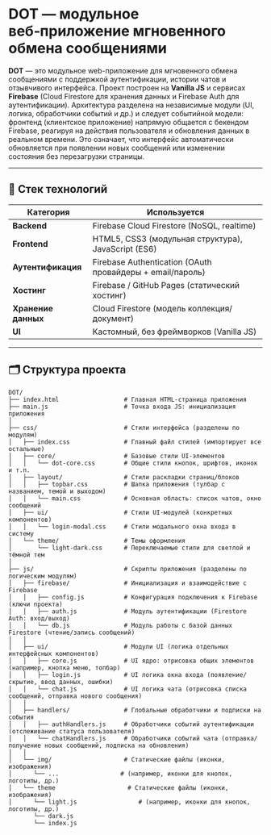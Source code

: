 # DOT — модульное веб‑приложение мгновенного обмена сообщениями

**DOT** — это модульное web-приложение для мгновенного обмена сообщениями с поддержкой аутентификации, истории чатов и отзывчивого интерфейса. Проект построен на **Vanilla JS** и сервисах **Firebase** (Cloud Firestore для хранения данных и Firebase Auth для аутентификации). Архитектура разделена на независимые модули (UI, логика, обработчики событий и др.) и следует событийной модели: фронтенд (клиентское приложение) напрямую общается с бекендом Firebase, реагируя на действия пользователя и обновления данных в реальном времени. Это означает, что интерфейс автоматически обновляется при появлении новых сообщений или изменении состояния без перезагрузки страницы.

---

## 🔧 Стек технологий

| Категория        | Используется                              |
|------------------|-------------------------------------------|
| **Backend**      | Firebase Cloud Firestore (NoSQL, realtime)|
| **Frontend**     | HTML5, CSS3 (модульная структура), JavaScript (ES6) |
| **Аутентификация** | Firebase Authentication (OAuth провайдеры + email/пароль) |
| **Хостинг**      | Firebase / GitHub Pages (статический хостинг) |
| **Хранение данных** | Cloud Firestore (модель коллекция/документ) |
| **UI**           | Кастомный, без фреймворков (Vanilla JS)    |

---

## 🗂️ Структура проекта

```plaintext
DOT/
├── index.html                  # Главная HTML-страница приложения
├── main.js                     # Точка входа JS: инициализация приложения
│
├── css/                        # Стили интерфейса (разделены по модулям)
│   ├── index.css               # Главный файл стилей (импортирует все остальные)
│   ├── core/                   # Базовые стили UI-элементов
│   │   └── dot-core.css        # Общие стили кнопок, шрифтов, иконок и т.п.
│   ├── layout/                 # Стили раскладки страниц/блоков
│   │   ├── topbar.css          # Шапка приложения (тулбар с названием, темой и выходом)
│   │   └── main.css            # Основная область: список чатов, окно сообщений
│   ├── ui/                     # Стили UI-модулей (конкретных компонентов)
│   │   └── login-modal.css     # Стили модального окна входа в систему
│   └── theme/                  # Темы оформления
│       └── light-dark.css      # Переключаемые стили для светлой и тёмной тем
│
├── js/                         # Скрипты приложения (разделены по логическим модулям)
│   ├── firebase/               # Инициализация и взаимодействие с Firebase
│   │   ├── config.js           # Конфигурация подключения к Firebase (ключи проекта)
│   │   ├── auth.js             # Модуль аутентификации (Firestore Auth: вход/выход)
│   │   └── db.js               # Модуль работы с базой данных Firestore (чтение/запись сообщений)
│   │
│   ├── ui/                     # Модули UI (логика отдельных интерфейсных компонентов)
│   │   ├── core.js             # UI ядро: отрисовка общих элементов (например, кнопка меню, топбар)
│   │   ├── login.js            # UI логика окна входа (появление/скрытие, ввод данных, ошибки)
│   │   └── chat.js             # UI логика чата (отрисовка списка сообщений, отправка нового сообщения)
│   │
│   ├── handlers/               # Глобальные обработчики и подписки на события
│   │   ├── authHandlers.js     # Обработчики событий аутентификации (отслеживание статуса пользователя)
│   │   └── chatHandlers.js     # Обработчики событий чата (отправка/получение новых сообщений, подписка на обновления)
│   │
│   └── img/                    # Статические файлы (иконки, изображения)
│      └── ...                 # (например, иконки для кнопок, логотипы, др.)
│   └── theme                    # Статические файлы (иконки, изображения)
│      └── light.js                 # (например, иконки для кнопок, логотипы, др.)
       └── dark.js
       └── index.js
